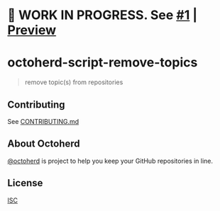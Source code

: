 # 🚧 WORK IN PROGRESS. See [#1](https://github.com/gr2m/octoherd-script-remove-topics/pull/1) | [Preview](https://github.com/gr2m/octoherd-script-remove-topics/tree/initial-version)

# octoherd-script-remove-topics

> remove topic(s) from repositories

## Contributing

See [CONTRIBUTING.md](CONTRIBUTING.md)

## About Octoherd

[@octoherd](https://github.com/octoherd/) is project to help you keep your GitHub repositories in line.

## License

[ISC](LICENSE.md)
